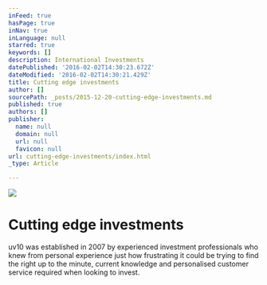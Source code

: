 ```yaml
---
inFeed: true
hasPage: true
inNav: true
inLanguage: null
starred: true
keywords: []
description: International Investments
datePublished: '2016-02-02T14:30:23.672Z'
dateModified: '2016-02-02T14:30:21.429Z'
title: Cutting edge investments
author: []
sourcePath: _posts/2015-12-20-cutting-edge-investments.md
published: true
authors: []
publisher:
  name: null
  domain: null
  url: null
  favicon: null
url: cutting-edge-investments/index.html
_type: Article

---
```

![](https://the-grid-user-content.s3-us-west-2.amazonaws.com/42aa6796-b072-4aea-b5fc-b63e66566c77.jpg)

# Cutting edge investments

uv10 was established in 2007 by experienced investment professionals who knew from personal experience just how frustrating it could be trying to find the right up to the minute, current knowledge and personalised customer service required when looking to invest.